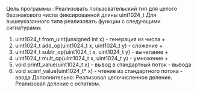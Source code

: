 Цель программы : 
Реализовать пользовательский тип для целого беззнакового числа
фиксированной длины uint1024_t
Для вышеуказанного типа реализовать функции с следующими
сигнатурами:
1. uint1024_t from_uint(unsigned int x) - генерация из числа    +
2. uint1024_t add_op(uint1024_t x, uint1024_t y) - сложение     +
3. uint1024_t subtr_op(uint1024_t x, uint1024_t y) - вычетание  +
4. uint1024_t mult_op(uint1024_t x, uint1024_t y) - умножение   +
5. void printf_value(uint1024_t x) - вывод в стандартный поток  -
вывода
6. void scanf_value(uint1024_t* x) - чтение из стандартного потока -
ввода
Дополнительно:
Реализовал целочисленное деление.
Реализовал деление с остатком.